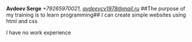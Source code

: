 **Avdeev Serge**
*+79265970021, avdeevcv1978@mail.ru*
##The purpose of my training is to learn programming##
I can create simple websites using html and css

I have no work experience

